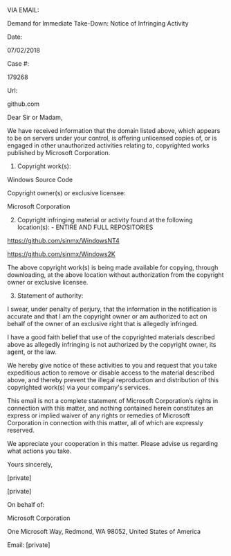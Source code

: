 VIA EMAIL:

Demand for Immediate Take-Down: Notice of Infringing Activity

Date:

07/02/2018

Case #:

179268

Url:

github.com

Dear Sir or Madam,

We have received information that the domain listed above, which appears to be on servers under your control, is offering unlicensed copies of, or is engaged in other unauthorized activities relating to, copyrighted works published by Microsoft Corporation.

1. Copyright work(s):

Windows Source Code

Copyright owner(s) or exclusive licensee:

Microsoft Corporation

2. Copyright infringing material or activity found at the following location(s): - ENTIRE AND FULL REPOSITORIES

https://github.com/sinmx/WindowsNT4

https://github.com/sinmx/Windows2K

The above copyright work(s) is being made available for copying, through downloading, at the above location without authorization from the copyright owner or exclusive licensee.

3. Statement of authority:

I swear, under penalty of perjury, that the information in the notification is accurate and that I am the copyright owner or am authorized to act on behalf of the owner of an exclusive right that is allegedly infringed.

I have a good faith belief that use of the copyrighted materials described above as allegedly infringing is not authorized by the copyright owner, its agent, or the law.

We hereby give notice of these activities to you and request that you take expeditious action to remove or disable access to the material described above, and thereby prevent the illegal reproduction and distribution of this copyrighted work(s) via your company's services.

This email is not a complete statement of Microsoft Corporation’s rights in connection with this matter, and nothing contained herein constitutes an express or implied waiver of any rights or remedies of Microsoft Corporation in connection with this matter, all of which are expressly reserved.

We appreciate your cooperation in this matter. Please advise us regarding what actions you take.

Yours sincerely,

[private]

[private]

On behalf of:

Microsoft Corporation

One Microsoft Way, Redmond, WA 98052, United States of America

Email: [private]
